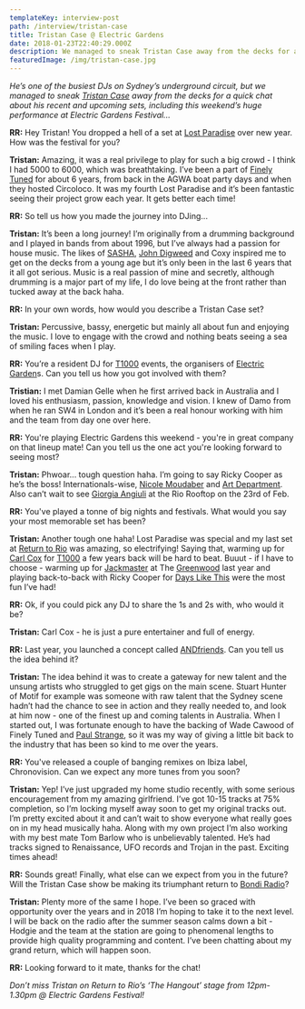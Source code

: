 ```yaml
---
templateKey: interview-post
path: /interview/tristan-case
title: Tristan Case @ Electric Gardens
date: 2018-01-23T22:40:29.000Z
description: We managed to sneak Tristan Case away from the decks for a quick chat.
featuredImage: /img/tristan-case.jpg
---
```

_He’s one of the busiest DJs on Sydney’s underground circuit, but we managed to sneak _[_Tristan Case_](https://www.facebook.com/djtristancase/)_ away from the decks for a quick chat about his recent and upcoming sets, including this weekend’s huge performance at Electric Gardens Festival..._

**RR:** Hey Tristan! You dropped a hell of a set at [Lost Paradise](https://www.facebook.com/LostParadiseAU/) over new year. How was the festival for you?

**Tristan:** Amazing, it was a real privilege to play for such a big crowd - I think I had 5000 to 6000, which was breathtaking. I’ve been a part of [Finely Tuned](https://www.facebook.com/FinelyTunedAU/) for about 6 years, from back in the AGWA boat party days and when they hosted Circoloco. It was my fourth Lost Paradise and it’s been fantastic seeing their project grow each year. It gets better each time!

**RR:** So tell us how you made the journey into DJing...

**Tristan:** It’s been a long journey! I’m originally from a drumming background and I played in bands from about 1996, but I’ve always had a passion for house music. The likes of [SASHA](https://www.facebook.com/sasha/), [John Digweed](https://www.facebook.com/djjohndigweed/) and Coxy inspired me to get on the decks from a young age but it’s only been in the last 6 years that it all got serious. Music is a real passion of mine and secretly, although drumming is a major part of my life, I do love being at the front rather than tucked away at the back haha.

**RR:** In your own words, how would you describe a Tristan Case set?

**Tristan:** Percussive, bassy, energetic but mainly all about fun and enjoying the music. I love to engage with the crowd and nothing beats seeing a sea of smiling faces when I play. 

**RR:** You’re a resident DJ for [T1000](https://www.facebook.com/T1000events/?ref=br_rs) events, the organisers of [Electric Garden](https://www.facebook.com/electricgardensfestival/)s. Can you tell us how you got involved with them?

**Tristian:** I met Damian Gelle when he first arrived back in Australia and I loved his enthusiasm, passion, knowledge and vision. I knew of Damo from when he ran SW4 in London and it’s been a real honour working with him and the team from day one over here. 

**RR:** You're playing Electric Gardens this weekend - you're in great company on that lineup mate! Can you tell us the one act you're looking forward to seeing most?

**Tristan:** Phwoar... tough question haha. I’m going to say Ricky Cooper as he’s the boss! Internationals-wise, [Nicole Moudaber](https://www.facebook.com/officialnicolemoudaber/) and [Art Department](https://www.facebook.com/artdepartmentmusic/). Also can’t wait to see [Giorgia Angiuli](https://www.facebook.com/giorgia.angiuli/) at the Rio Rooftop on the 23rd of Feb.

**RR:** You've played a tonne of big nights and festivals. What would you say your most memorable set has been?

**Tristan:** Another tough one haha! Lost Paradise was special and my last set at [Return to Rio](https://www.facebook.com/ReturnToRio/) was amazing, so electrifying! Saying that, warming up for [Carl Cox](https://www.facebook.com/carlcox247/) for [T1000](https://www.facebook.com/T1000events/?ref=br_rs) a few years back will be hard to beat. Buuut - if I have to choose - warming up for [Jackmaster](https://www.facebook.com/djjackmaster/) at The [Greenwood](https://www.facebook.com/GreenwoodHotel/) last year and playing back-to-back with Ricky Cooper for [Days Like This](https://www.facebook.com/dayslikethissydney/) were the most fun I’ve had! 

**RR:** Ok, if you could pick any DJ to share the 1s and 2s with, who would it be?

**Tristan:** Carl Cox - he is just a pure entertainer and full of energy.

**RR:** Last year, you launched a concept called [ANDfriends](https://www.facebook.com/tristancaseandfriends/). Can you tell us the idea behind it?

**Tristan:** The idea behind it was to create a gateway for new talent and the unsung artists who struggled to get gigs on the main scene. Stuart Hunter of Motif for example was someone with raw talent that the Sydney scene hadn’t had the chance to see in action and they really needed to, and look at him now - one of the finest up and coming talents in Australia. When I started out, I was fortunate enough to have the backing of Wade Cawood of Finely Tuned and [Paul Strange](https://www.facebook.com/paulstrangepresents/?ref=br_rs), so it was my way of giving a little bit back to the industry that has been so kind to me over the years.  

**RR:** You've released a couple of banging remixes on Ibiza label, Chronovision. Can we expect any more tunes from you soon?

**Tristan:** Yep! I’ve just upgraded my home studio recently, with some serious encouragement from my amazing girlfriend. I’ve got 10-15 tracks at 75% completion, so I’m locking myself away soon to get my original tracks out. I’m pretty excited about it and can’t wait to show everyone what really goes on in my head musically haha. Along with my own project I’m also working with my best mate Tom Barlow who is unbelievably talented. He’s had tracks signed to Renaissance, UFO records and Trojan in the past. Exciting times ahead!

**RR:** Sounds great! Finally, what else can we expect from you in the future? Will the Tristan Case show be making its triumphant return to [Bondi Radio](https://www.facebook.com/BondiBeachRadio/)?

**Tristan:** Plenty more of the same I hope. I’ve been so graced with opportunity over the years and in 2018 I’m hoping to take it to the next level. I will be back on the radio after the summer season calms down a bit - Hodgie and the team at the station are going to phenomenal lengths to provide high quality programming and content. I’ve been chatting about my grand return, which will happen soon.

**RR:** Looking forward to it mate, thanks for the chat!

_Don’t miss Tristan on Return to Rio’s ‘The Hangout’ stage from 12pm-1.30pm @ Electric Gardens Festival!_
